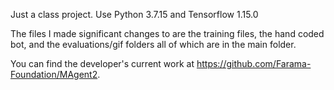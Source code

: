 Just a class project. Use Python 3.7.15 and Tensorflow 1.15.0

The files I made significant changes to are the training files, the hand coded bot, and the evaluations/gif folders all of which are in the main folder.

You can find the developer's current work at https://github.com/Farama-Foundation/MAgent2.
